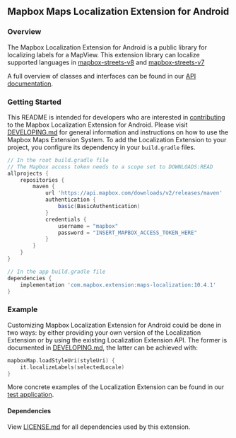 ## Mapbox Maps Localization Extension for Android

### Overview

The Mapbox Localization Extension for Android is a public library for localizing labels for a MapView.
This extension library can localize supported languages in [mapbox-streets-v8](https://docs.mapbox.com/vector-tiles/reference/mapbox-streets-v8/#common-fields) and [mapbox-streets-v7](https://docs.mapbox.com/vector-tiles/reference/mapbox-streets-v7/#name-fields)

A full overview of classes and interfaces can be found in our [API documentation](https://docs.mapbox.com/android/beta/maps/api-reference/).

### Getting Started

This README is intended for developers who are interested in [contributing](https://github.com/mapbox/mapbox-maps-android/blob/master/CONTRIBUTING.md) to the Mapbox Localization Extension for Android. Please visit [DEVELOPING.md](https://github.com/mapbox/mapbox-maps-android/blob/master/DEVELOPING.md) for general information and instructions on how to use the Mapbox Maps Extension System. To add the Localization Extension to your project, you configure its dependency in your `build.gradle` files.

```groovy
// In the root build.gradle file
// The Mapbox access token needs to a scope set to DOWNLOADS:READ
allprojects {
    repositories {
        maven {
            url 'https://api.mapbox.com/downloads/v2/releases/maven'
            authentication {
                basic(BasicAuthentication)
            }
            credentials {
                username = "mapbox"
                password = "INSERT_MAPBOX_ACCESS_TOKEN_HERE"
            }
        }
    }
}

// In the app build.gradle file
dependencies {
    implementation 'com.mapbox.extension:maps-localization:10.4.1'
}
```

### Example

Customizing Mapbox Localization Extension for Android could be done in two ways: by either providing your own version of the Localization Extension or by using the existing Localization Extension API. The former is documented in [DEVELOPING.md](https://github.com/mapbox/mapbox-maps-android/blob/master/DEVELOPING.md), the latter can be achieved with:

```kotlin
mapboxMap.loadStyleUri(styleUri) {
    it.localizeLabels(selectedLocale)
}
```

More concrete examples of the Localization Extension can be found in our [test application](https://github.com/mapbox/mapbox-maps-android/tree/master/app/src/main/java/com/mapbox/maps/testapp).

#### Dependencies

View [LICENSE.md](LICENSE.md) for all dependencies used by this extension.
